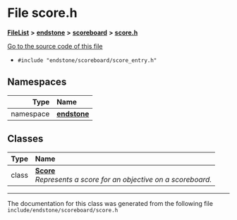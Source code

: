 

# File score.h



[**FileList**](files.md) **>** [**endstone**](dir_6cf277b678674f97c7a2b6b3b2447b33.md) **>** [**scoreboard**](dir_19c52f9ea81a2cf7449c80dcee80d6f0.md) **>** [**score.h**](score_8h.md)

[Go to the source code of this file](score_8h_source.md)



* `#include "endstone/scoreboard/score_entry.h"`













## Namespaces

| Type | Name |
| ---: | :--- |
| namespace | [**endstone**](namespaceendstone.md) <br> |


## Classes

| Type | Name |
| ---: | :--- |
| class | [**Score**](classendstone_1_1Score.md) <br>_Represents a score for an objective on a scoreboard._  |



















































------------------------------
The documentation for this class was generated from the following file `include/endstone/scoreboard/score.h`

